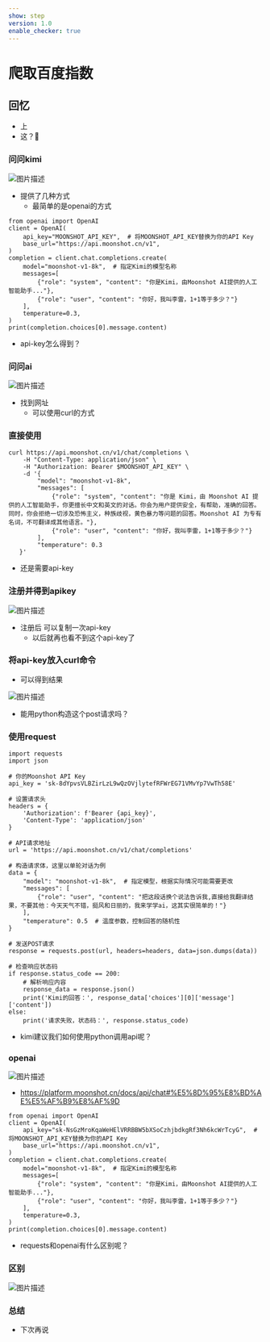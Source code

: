 ```yaml
---
show: step
version: 1.0
enable_checker: true
---
```


# 爬取百度指数

## 回忆

- 上
- 这？🤔

### 问问kimi

![图片描述](https://doc.shiyanlou.com/courses/3584/labs/3252818/uid1190679-20241213-1734059421276) 

- 提供了几种方式
	- 最简单的是openai的方式

```
from openai import OpenAI
client = OpenAI(
    api_key="MOONSHOT_API_KEY",  # 将MOONSHOT_API_KEY替换为你的API Key
    base_url="https://api.moonshot.cn/v1",
)
completion = client.chat.completions.create(
    model="moonshot-v1-8k",  # 指定Kimi的模型名称
    messages=[
        {"role": "system", "content": "你是Kimi，由Moonshot AI提供的人工智能助手..."},
        {"role": "user", "content": "你好，我叫李雷，1+1等于多少？"}
    ],
    temperature=0.3,
)
print(completion.choices[0].message.content)
```

- api-key怎么得到？

### 问问ai

![图片描述](https://doc.shiyanlou.com/courses/3584/labs/3252818/uid1190679-20241213-1734059529294) 

- 找到网址
	- 可以使用curl的方式 

### 直接使用

```
curl https://api.moonshot.cn/v1/chat/completions \
    -H "Content-Type: application/json" \
    -H "Authorization: Bearer $MOONSHOT_API_KEY" \
    -d '{
        "model": "moonshot-v1-8k",
        "messages": [
            {"role": "system", "content": "你是 Kimi，由 Moonshot AI 提供的人工智能助手，你更擅长中文和英文的对话。你会为用户提供安全，有帮助，准确的回答。同时，你会拒绝一切涉及恐怖主义，种族歧视，黄色暴力等问题的回答。Moonshot AI 为专有名词，不可翻译成其他语言。"},
            {"role": "user", "content": "你好，我叫李雷，1+1等于多少？"}
        ],
        "temperature": 0.3
   }'
```

- 还是需要api-key

### 注册并得到apikey

![图片描述](https://doc.shiyanlou.com/courses/3584/labs/3252818/uid1190679-20241213-1734059639292) 

- 注册后 可以复制一次api-key
	- 以后就再也看不到这个api-key了

### 将api-key放入curl命令

- 可以得到结果

![图片描述](https://doc.shiyanlou.com/courses/3584/labs/3252818/uid1190679-20241213-1734059735472)

- 能用python构造这个post请求吗？

### 使用request

```
import requests
import json

# 你的Moonshot API Key
api_key = 'sk-8dYpvsVLBZirLzL9wQzOVjlytefRFWrEG71VMvYp7VwTh58E'

# 设置请求头
headers = {
    'Authorization': f'Bearer {api_key}',
    'Content-Type': 'application/json'
}

# API请求地址
url = 'https://api.moonshot.cn/v1/chat/completions'

# 构造请求体，这里以单轮对话为例
data = {
    "model": "moonshot-v1-8k",  # 指定模型，根据实际情况可能需要更改
    "messages": [
        {"role": "user", "content": "把这段话换个说法告诉我,直接给我翻译结果，不要其他：今天天气不错，挺风和日丽的，我来学学ai，这其实很简单的！"}
    ],
    "temperature": 0.5  # 温度参数，控制回答的随机性
}

# 发送POST请求
response = requests.post(url, headers=headers, data=json.dumps(data))

# 检查响应状态码
if response.status_code == 200:
    # 解析响应内容
    response_data = response.json()
    print('Kimi的回答：', response_data['choices'][0]['message']['content'])
else:
    print('请求失败，状态码：', response.status_code)
```

- kimi建议我们如何使用python调用api呢？

### openai

![图片描述](https://doc.shiyanlou.com/courses/3584/labs/3252818/uid1190679-20241213-1734059876190) 

- https://platform.moonshot.cn/docs/api/chat#%E5%8D%95%E8%BD%AE%E5%AF%B9%E8%AF%9D

```
from openai import OpenAI
client = OpenAI(
    api_key="sk-NsGzMroKqaWeHElVRRBBW5bXSoCzhjbdkgRf3Nh6kcWrTcyG",  # 将MOONSHOT_API_KEY替换为你的API Key
    base_url="https://api.moonshot.cn/v1",
)
completion = client.chat.completions.create(
    model="moonshot-v1-8k",  # 指定Kimi的模型名称
    messages=[
        {"role": "system", "content": "你是Kimi，由Moonshot AI提供的人工智能助手..."},
        {"role": "user", "content": "你好，我叫李雷，1+1等于多少？"}
    ],
    temperature=0.3,
)
print(completion.choices[0].message.content)
```

- requests和openai有什么区别呢？

### 区别


![图片描述](https://doc.shiyanlou.com/courses/3584/labs/3252818/uid1190679-20241213-1734059943739) 


### 总结
- 下次再说
